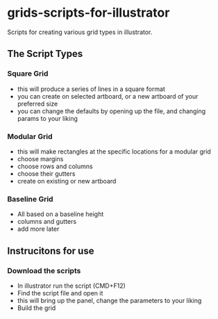 # grids-scripts-for-illustrator
Scripts for creating various grid types in illustrator. 


## The Script Types

### Square Grid
- this will produce a series of lines in a square format
- you can create on selected artboard, or a new artboard of your preferred size
- you can change the defaults by opening up the file, and changing params to your liking

### Modular Grid
- this will make rectangles at the specific locations for a modular grid
- choose margins
- choose rows and columns
- choose their gutters
- create on existing or new artboard

### Baseline Grid
- All based on a baseline height
- columns and gutters
- add more later


## Instrucitons for use

### Download the scripts
- In illustrator run the script (CMD+F12)
- Find the script file and open it
- this will bring up the panel, change the parameters to your liking
- Build the grid
